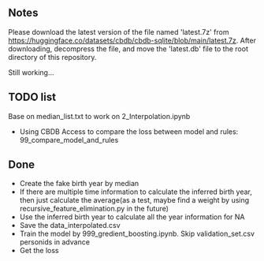 ## Notes

Please download the latest version of the file named 'latest.7z' from https://huggingface.co/datasets/cbdb/cbdb-sqlite/blob/main/latest.7z. After downloading, decompress the file, and move the 'latest.db' file to the root directory of this repository.

Still working...

## TODO list

Base on median_list.txt to work on 2_Interpolation.ipynb


- Using CBDB Access to compare the loss between model and rules: 99_compare_model_and_rules

## Done

- Create the fake birth year by median
- If there are multiple time information to calculate the inferred birth year, then just calculate the average(as a test, maybe find a weight by using recursive_feature_elimination.py in the future)
- Use the inferred birth year to calculate all the year information for NA
- Save the data_interpolated.csv
- Train the model by 999_gredient_boosting.ipynb. Skip validation_set.csv personids in advance
- Get the loss
